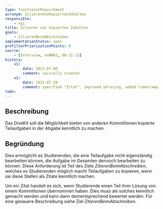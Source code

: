 ```yaml
---
type: functionalRequirement
acronym: ZitierenVonKopiertenInhalten
responsible: 
    - ngi
title: Zitieren von kopierten Inhalten
goals: 
    - ZitierenBeimAbschreiben
implementationStatus: open
prefilterPriorizationPoints: 0
source:
    - [Interview, nnWMA2, 00-31-13]
history:
    v1:
        date: 2021-07-08
        comment: initially created
    v2:
        date: 2021-07-28
        comment: specified "Zitat", improved phrasing, added timestamp
todo: 
---
```


## Beschreibung
Das DiveKit soll die Möglichkeit bieten von anderen Kommilitonen kopierte Teilaufgaben in der Abgabe kenntlich zu machen.

## Begründung
Dies ermöglicht es Studierenden, die eine Teilaufgabe nicht eigenständig bearbeiten können, die Aufgabe im Gesamten dennoch bearbeiten zu können. Diese Anforderung ist Teil des Ziels _ZitierenBeimAbschreiben_, welches es Studierenden möglich macht Teilaufgaben zu kopieren, wenn sie diese Stellen als Zitate kenntlich machen.

Um ein Zitat handelt es sich, wenn Studierende einen Teil ihrer Lösung von einem Kommilitonen übernommen haben. Dies muss als solches kenntlich gemacht werden und kann dann dementsprechend bewertet werden. Für eine genauere Beschreibung siehe Ziel _ZitierenBeimAbschreiben_.

